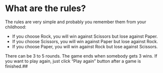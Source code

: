 # What are the rules?

The rules are very simple and probably you remember them from your childhood:


-    If you choose Rock, you will win against Scissors but lose against Paper.
-    If you choose Scissors, you will win against Paper but lose against Rock.
-    If you choose Paper, you will win against Rock but lose against Scissors.

There can be 3 to 5 rounds. The game ends when somebody gets 3 wins. If you want to play again, just click “Play again” button after a game is finished.##
